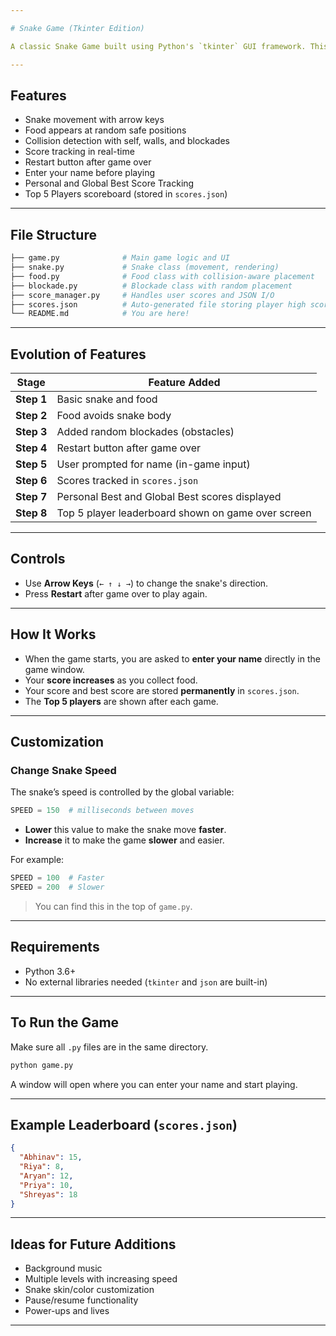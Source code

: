 ```yaml
---

# Snake Game (Tkinter Edition)

A classic Snake Game built using Python's `tkinter` GUI framework. This version includes dynamic food placement, moving snake, blockades, restart capability, user tracking, and persistent score management.

---
```


##  Features

*  Snake movement with arrow keys
*  Food appears at random safe positions
*  Collision detection with self, walls, and blockades
*  Score tracking in real-time
*  Restart button after game over
*  Enter your name before playing
*  Personal and Global Best Score Tracking
*  Top 5 Players scoreboard (stored in `scores.json`)

---

##  File Structure

```bash
├── game.py              # Main game logic and UI
├── snake.py             # Snake class (movement, rendering)
├── food.py              # Food class with collision-aware placement
├── blockade.py          # Blockade class with random placement
├── score_manager.py     # Handles user scores and JSON I/O
├── scores.json          # Auto-generated file storing player high scores
└── README.md            # You are here!
```

---

##  Evolution of Features

| Stage        | Feature Added                                      |
| ------------ | -------------------------------------------------- |
|  **Step 1** | Basic snake and food                               |
|  **Step 2** | Food avoids snake body                             |
|  **Step 3** | Added random blockades (obstacles)                 |
|  **Step 4** | Restart button after game over                     |
|  **Step 5** | User prompted for name (in-game input)             |
|  **Step 6** | Scores tracked in `scores.json`                    |
|  **Step 7** | Personal Best and Global Best scores displayed     |
|  **Step 8** | Top 5 player leaderboard shown on game over screen |

---

##  Controls

* Use **Arrow Keys** (`← ↑ ↓ →`) to change the snake's direction.
* Press **Restart** after game over to play again.

---

##  How It Works

* When the game starts, you are asked to **enter your name** directly in the game window.
* Your **score increases** as you collect food.
* Your score and best score are stored **permanently** in `scores.json`.
* The **Top 5 players** are shown after each game.

---

##  Customization

###  Change Snake Speed

The snake’s speed is controlled by the global variable:

```python
SPEED = 150  # milliseconds between moves
```

* **Lower** this value to make the snake move **faster**.
* **Increase** it to make the game **slower** and easier.

For example:

```python
SPEED = 100  # Faster
SPEED = 200  # Slower
```

> You can find this in the top of `game.py`.

---

##  Requirements

* Python 3.6+
* No external libraries needed (`tkinter` and `json` are built-in)

---

##  To Run the Game

Make sure all `.py` files are in the same directory.

```bash
python game.py
```

A window will open where you can enter your name and start playing.

---

##  Example Leaderboard (`scores.json`)

```json
{
  "Abhinav": 15,
  "Riya": 8,
  "Aryan": 12,
  "Priya": 10,
  "Shreyas": 18
}
```

---

##  Ideas for Future Additions

*  Background music
*  Multiple levels with increasing speed
*  Snake skin/color customization
*  Pause/resume functionality
*  Power-ups and lives

---

